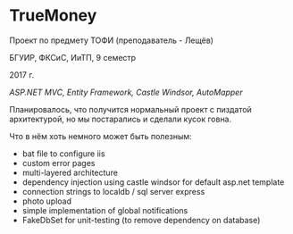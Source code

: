 # TrueMoney

Проект по предмету ТОФИ (преподаватель - Лещёв)

БГУИР, ФКСиС, ИиТП, 9 семестр

2017 г.

*ASP.NET MVC, Entity Framework, Castle Windsor, AutoMapper*

Планировалось, что получится нормальный проект с пиздатой архитектурой, но мы постарались и сделали кусок говна.

Что в нём хоть немного может быть полезным:
- bat file to configure iis
- custom error pages
- multi-layered architecture
- dependency injection using castle windsor for default asp.net template
- connection strings to localdb / sql server express
- photo upload
- simple implementation of global notifications
- FakeDbSet for unit-testing (to remove dependency on database)

